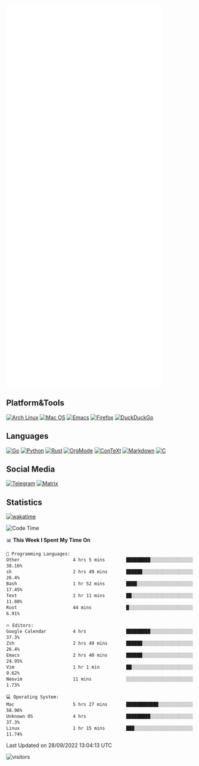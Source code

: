 ![Metrics](https://github.com/SteamedFish/SteamedFish/blob/master/github-metrics.svg)

## Platform&Tools

[![Arch Linux](https://img.shields.io/badge/ArchLinux-1793D1?logo=arch-linux&logoColor=fff&style=flat-square)](https://archlinux.org/)
[![Mac OS](https://img.shields.io/badge/MacOS-000000?style=flat-square&logo=macos&logoColor=F0F0F0)](https://www.apple.com/macos/)
[![Emacs](https://img.shields.io/badge/Emacs-%237F5AB6.svg?&style=flat-square&logo=gnu-emacs&logoColor=white)](https://www.gnu.org/software/emacs/)
[![Firefox](https://img.shields.io/badge/Firefox-FF7139?style=flat-square&logo=Firefox-Browser&logoColor=white)](https://firefox.com/)
[![DuckDuckGo](https://img.shields.io/badge/DuckDuckGo-DE5833?style=flat-square&logo=DuckDuckGo&logoColor=white)](https://duckduckgo.com/)

## Languages

[![Go](https://img.shields.io/badge/Golang-%2300ADD8.svg?style=flat-square&logo=go&logoColor=white)](https://golang.org/)
[![Python](https://img.shields.io/badge/Python-3670A0?style=flat-square&logo=python&logoColor=ffdd54)](https://www.python.org/)
[![Rust](https://img.shields.io/badge/Rust-%23000000.svg?style=flat-square&logo=rust&logoColor=white)](https://www.rust-lang.org/)
[![OrgMode](https://img.shields.io/badge/OrgMode-%23000000.svg?style=flat-square&logo=org&logoColor=white)](https://orgmode.org/)
[![ConTeXt](https://img.shields.io/badge/ConTeXt-%23008080.svg?style=flat-square&logo=latex&logoColor=white)](https://contextgarden.net/)
[![Markdown](https://img.shields.io/badge/MarkDown-%23000000.svg?style=flat-square&logo=markdown&logoColor=white)](https://daringfireball.net/projects/markdown/)
[![C](https://img.shields.io/badge/C-%2300599C.svg?style=flat-square&logo=c&logoColor=white)](https://www.iso.org/standard/74528.html)

## Social Media
[![Telegram](https://img.shields.io/badge/SteamedFish-2CA5E0?style=social&logo=telegram&logoColor=white)](https://t.me/SteamedFish)
[![Matrix](https://img.shields.io/badge/SteamedFish-2CA5E0?style=social&logo=matrix&logoColor=black)](https://matrix.to/#/@i:steamedfish.org)

## Statistics
[![wakatime](https://wakatime.com/badge/user/168280d6-fcf2-4b4f-ad3a-dc4612f35b38.svg)](https://wakatime.com/@168280d6-fcf2-4b4f-ad3a-dc4612f35b38)

<!--START_SECTION:waka-->
![Code Time](http://img.shields.io/badge/Code%20Time-2%2C028%20hrs%2030%20mins-blue)

📊 **This Week I Spent My Time On** 

```text
💬 Programming Languages: 
Other                    4 hrs 5 mins        █████████░░░░░░░░░░░░░░░░   38.16% 
sh                       2 hrs 49 mins       ██████░░░░░░░░░░░░░░░░░░░   26.4% 
Bash                     1 hr 52 mins        ████░░░░░░░░░░░░░░░░░░░░░   17.45% 
Text                     1 hr 11 mins        ██░░░░░░░░░░░░░░░░░░░░░░░   11.08% 
Rust                     44 mins             █░░░░░░░░░░░░░░░░░░░░░░░░   6.91%

🔥 Editors: 
Google Calendar          4 hrs               █████████░░░░░░░░░░░░░░░░   37.3% 
Zsh                      2 hrs 49 mins       ██████░░░░░░░░░░░░░░░░░░░   26.4% 
Emacs                    2 hrs 40 mins       ██████░░░░░░░░░░░░░░░░░░░   24.95% 
Vim                      1 hr 1 min          ██░░░░░░░░░░░░░░░░░░░░░░░   9.62% 
Neovim                   11 mins             ░░░░░░░░░░░░░░░░░░░░░░░░░   1.73%

💻 Operating System: 
Mac                      5 hrs 27 mins       ████████████░░░░░░░░░░░░░   50.96% 
Unknown OS               4 hrs               █████████░░░░░░░░░░░░░░░░   37.3% 
Linux                    1 hr 15 mins        ███░░░░░░░░░░░░░░░░░░░░░░   11.74%

```


 Last Updated on 28/09/2022 13:04:13 UTC
<!--END_SECTION:waka-->

![visitors](https://visitor-badge.laobi.icu/badge?page_id=SteamedFish.SteamedFish)
